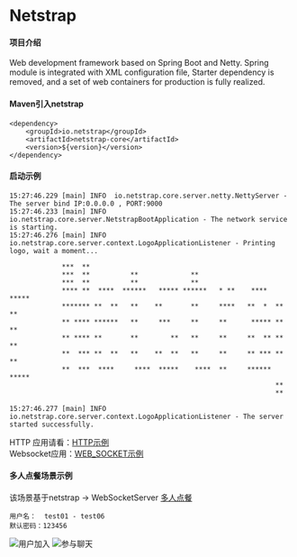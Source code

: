 # Netstrap

#### 项目介绍
Web development framework based on Spring Boot and Netty. Spring module is integrated with XML configuration file, Starter dependency is removed, and a set of web containers for production is fully realized.

#### Maven引入netstrap

```
<dependency>
    <groupId>io.netstrap</groupId>
    <artifactId>netstrap-core</artifactId>
    <version>${version}</version>
</dependency>
```

#### 启动示例

```
15:27:46.229 [main] INFO  io.netstrap.core.server.netty.NettyServer - The server bind IP:0.0.0.0 , PORT:9000
15:27:46.233 [main] INFO  io.netstrap.core.server.NetstrapBootApplication - The network service is starting.
15:27:46.276 [main] INFO  io.netstrap.core.server.context.LogoApplicationListener - Printing logo, wait a moment...

             ***  **
             ***  **          **             **
             ***  **          **             **
             **** **  ****  ******   ***** ******   * **    ****  *****
             ******* **  **   **    **       **     ****   **  *  **  **
             ** **** ******   **     ***     **     **      ***** **  **
             ** **** **       **        **   **     **     **  ** **  **
             **  *** **  **   **    **  **   **     **     ** *** **  **
             **  ***  ****     ****  *****    ****  **     ****** *****
                                                                  **
                                                                  **

15:27:46.277 [main] INFO  io.netstrap.core.server.context.LogoApplicationListener - The server started successfully.
```


HTTP 应用请看：[HTTP示例](https://github.com/minghu-zhang/netstrap/blob/master/HTTP.md)  
Websocket应用：[WEB_SOCKET示例](https://github.com/minghu-zhang/netstrap/blob/master/WEB_SOCKET.md)

#### 多人点餐场景示例

该场景基于netstrap -> WebSocketServer [多人点餐](http://paylist.instanceof.cn)
```
用户名：  test01 - test06
默认密码：123456
```

![用户加入](https://images.gitee.com/uploads/images/2018/1226/155423_b2e782e7_679674.png "QQ截图20181226154628.png")
![参与聊天](https://images.gitee.com/uploads/images/2018/1226/155501_fc715360_679674.png "QQ截图20181226154743.png")